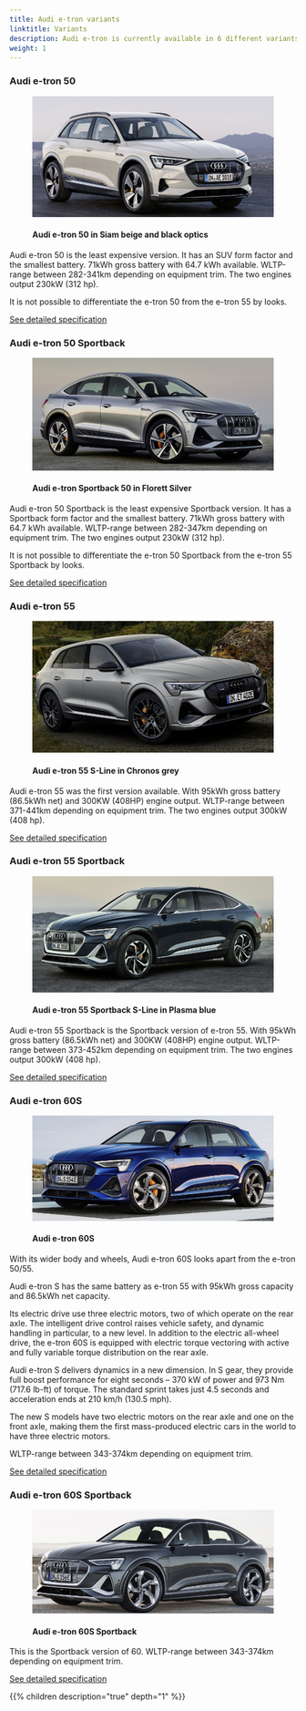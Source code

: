 ```yaml
---
title: Audi e-tron variants
linktitle: Variants
description: Audi e-tron is currently available in 6 different variants. Here you find which are available.
weight: 1
---
```

<!-- markdownlint-disable MD033 -->
### Audi e-tron 50

<figure>
    <a href="audi-e-tron-50.jpg">
        <img src="audi-e-tron-50s.jpg" alt="Audi e-tron 50 in Siam beige and black optics" title="Audi e-tron 50 in Siam beige and black optics">
    </a>
    <figcaption><h4>Audi e-tron 50 in Siam beige and black optics</h4></figcaption>
</figure>

Audi e-tron 50 is the least expensive version. It has an SUV form factor and the smallest battery.
71kWh gross battery with 64.7 kWh available. WLTP-range between 282-341km depending on equipment trim. The two engines output 230kW (312 hp).

It is not possible to differentiate the e-tron 50 from the e-tron 55 by looks.

[See detailed specification](/models/e-tron/specifications/#audi-e-tron-50)

### Audi e-tron 50 Sportback

<figure>
    <a href="audi-e-tron-50-sportback.jpg">
        <img src="audi-e-tron-50-sportbacks.jpg" alt="Audi e-tron Sportback 50 in Florett Silver" title="Audi e-tron Sportback 50 in Florett Silver">
    </a>
    <figcaption><h4>Audi e-tron Sportback 50 in Florett Silver</h4></figcaption>
</figure>


Audi e-tron 50 Sportback is the least expensive Sportback version. It has a Sportback form factor and the smallest battery.
71kWh gross battery with 64.7 kWh available. WLTP-range between 282-347km depending on equipment trim. The two engines output 230kW (312 hp).

It is not possible to differentiate the e-tron 50 Sportback from the e-tron 55 Sportback by looks.

[See detailed specification](/models/e-tron/specifications/#audi-e-tron-50-sportback)

### Audi e-tron 55

<figure>
    <a href="audi-e-tron-55.jpg">
        <img src="audi-e-tron-55s.jpg" alt="Audi e-tron 55 S-Line in Chronos grey" title="Audi e-tron 55 S-Line in Chronos grey">
    </a>
    <figcaption><h4>Audi e-tron 55 S-Line in Chronos grey</h4></figcaption>
</figure>


Audi e-tron 55 was the first version available. With 95kWh gross battery (86.5kWh net) and 300KW (408HP) engine output.
WLTP-range between 371-441km depending on equipment trim. The two engines output 300kW (408 hp).

[See detailed specification](/models/e-tron/specifications/#audi-e-tron-55)

### Audi e-tron 55 Sportback

<figure>
    <a href="audi-e-tron-55-sportback.jpg">
        <img src="audi-e-tron-55-sportbacks.jpg" alt="Audi e-tron 55 Sportback S-Line in Plasma blue" title="Audi e-tron 55 Sportback S-Line in Plasma blue">
    </a>
    <figcaption><h4>Audi e-tron 55 Sportback S-Line in Plasma blue</h4></figcaption>
</figure>

Audi e-tron 55 Sportback is the Sportback version of e-tron 55. With 95kWh gross battery (86.5kWh net) and 300KW (408HP) engine output.
WLTP-range between 373-452km depending on equipment trim. The two engines output 300kW (408 hp).

[See detailed specification](/models/e-tron/specifications/#audi-e-tron-55-sportback)

### Audi e-tron 60S

<figure>
    <a href="audi-e-tron-s.jpg">
        <img src="audi-e-tron-ss.jpg" alt="Audi e-tron 60S" title="Audi e-tron 60S">
    </a>
    <figcaption><h4>Audi e-tron 60S</h4></figcaption>
</figure>

With its wider body and wheels, Audi e-tron 60S looks apart from the e-tron 50/55.

Audi e-tron S has the same battery as e-tron 55 with 95kWh gross capacity and 86.5kWh net capacity.

Its electric drive use three electric motors, two of which operate on the rear axle. The intelligent drive control raises vehicle safety, and dynamic handling in particular, to a new level.
 In addition to the electric all-wheel drive, the e-tron 60S is equipped with electric torque vectoring with active and fully variable torque distribution on the rear axle.

Audi e-tron S delivers dynamics in a new dimension. In S gear, they provide full boost performance for eight seconds – 370 kW of power and 973 Nm (717.6 lb-ft) of torque.
The standard sprint takes just 4.5 seconds and acceleration ends at 210 km/h (130.5 mph).

The new S models have two electric motors on the rear axle and one on the front axle, making them the first mass-produced electric cars in the world to have three electric motors.

WLTP-range between 343-374km depending on equipment trim.

[See detailed specification](/models/e-tron/specifications/#audi-e-tron-60s)

### Audi e-tron 60S Sportback

<figure>
    <a href="audi-e-tron-s-sportback.jpg">
        <img src="audi-e-tron-s-sportbacks.jpg" alt="Audi e-tron 60S Sportback" title="Audi e-tron 60S Sportback">
    </a>
    <figcaption><h4>Audi e-tron 60S Sportback</h4></figcaption>
</figure>

This is the Sportback version of 60. WLTP-range between 343-374km depending on equipment trim.

[See detailed specification](/models/e-tron/specifications/#audi-e-tron-60s-sportback)

{{% children description="true" depth="1" %}}

